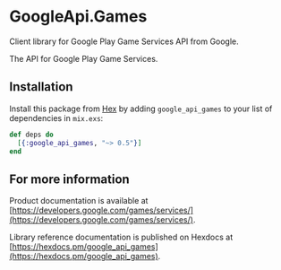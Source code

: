 # GoogleApi.Games

Client library for Google Play Game Services API from Google.

The API for Google Play Game Services.

## Installation

Install this package from [Hex](https://hex.pm) by adding
`google_api_games` to your list of dependencies in `mix.exs`:

```elixir
def deps do
  [{:google_api_games, "~> 0.5"}]
end
```

## For more information

Product documentation is available at [https://developers.google.com/games/services/](https://developers.google.com/games/services/).

Library reference documentation is published on Hexdocs at
[https://hexdocs.pm/google_api_games](https://hexdocs.pm/google_api_games).
